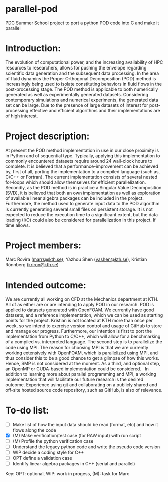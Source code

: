 # parallel-pod
PDC Summer School project to port a python POD code into C and make it parallel

# Introduction:
The evolution of computational power, and the increasing availability of HPC resources to researchers, allows for pushing the envelope regarding scientific data generation and the subsequent data processing. In the area of fluid dynamics the Proper Orthogonal Decomposition (POD) method is increasingly being used to isolate constituting behaviors in fluid flows in the post-processing stage. The POD method is applicable to both numerically generated as well as experimentally generated datasets. Considering contemporary simulations and numerical experiments, the generated data set can be large. Due to the presence of large datasets of interest for post-processing effective and efficient algorithms and their implementations are of high interest.
 
# Project description:
At present the POD method implementation in use in our close proximity is in Python and of sequential type. Typically, applying this implementation to commonly encountered datasets require around 24 wall-clock hours to complete. It is believed that a performance-improvement can be achieved by, first of all, porting the implementation to a compiled language (such as, C/C++ or Fortran). The current implementation consists of several nested for-loops which should allow themselves for efficient parallelization. Secondly, as the POD method is in practice a Singular Value Decomposition (SVD), it is believed that both an own implementation as well as exploration of available linear algebra packages can be included in the project.
 
Furthermore, the method used to generate input data to the POD algorithm is currently generating several small files on persistent storage. It is not expected to reduce the execution time to a significant extent, but the data loading (I/O) could also be considered for parallelization in this project. If time allows.
 
# Project members:
Marc Rovira (marrs@kth.se), Yazhou Shen (yashen@kth.se), Kristian Rönnberg (kriron@kth.se)
 
# Intended outcome:
We are currently all working on CFD at the Mechanics department at KTH. All of as either are or are intending to apply POD in our research. POD is applied to datasets generated with OpenFOAM. We currently have good datasets, and a reference implementation, which we can be used as starting points for the project. Kristian is not located at KTH more than once per week, so we intend to exercise version control and usage of GitHub to store and manage our progress. Furthermore, our intention is first to port the implementation from Python to C/C++, which will allow for a benchmarking of a compiled vs. interpreted language. The second step is to parallelize the code using MPI. The reason for choosing MPI is that we are currently working extensively with OpenFOAM, which is parallelized using MPI, and thus consider this to be a good chance to get a glimpse of how this works. Hence, SMP is not considered at the moment. As a third, and optional step, an OpenMP or CUDA-based implementation could be considered.
 
In addition to learning more about parallel programming and MPI, a working implementation that will facilitate our future research is the desired outcome. Experience using git and collaborating on a publicly shared and off-site hosted source code repository, such as GitHub, is also of relevance.

# To-do list:
- [ ] Make list of how the input data should be read (format, etc) and how it flows along the code
- [X] (M) Make verification/test case (for RAW input) with run script
- [ ] (M) Profile the python verification case 
- [ ] Understand the legacy python code and write the pseudo code version
- [ ] WIP decide a coding style for C++
- [ ] OPT define a validation case
- [ ] Identify linear algebra packages in C++ (serial and parallel)

Key: OPT: optional, WIP: work in progess, (M): task for Marc
